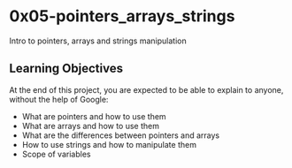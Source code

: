 # 0x05-pointers_arrays_strings
Intro to pointers, arrays and strings manipulation

## Learning Objectives
At the end of this project, you are expected to be able to explain to anyone, without the help of Google:

* What are pointers and how to use them
* What are arrays and how to use them
* What are the differences between pointers and arrays
* How to use strings and how to manipulate them
* Scope of variables
